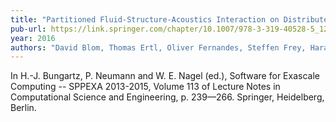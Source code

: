 ```yaml
---
title: "Partitioned Fluid-Structure-Acoustics Interaction on Distributed Data: Numerical Results and Visualization"
pub-url: https://link.springer.com/chapter/10.1007/978-3-319-40528-5_12
year: 2016
authors: "David Blom, Thomas Ertl, Oliver Fernandes, Steffen Frey, Harald Klimach, Verena Krupp, Miriam Mehl, Sabine Roller, Dörte Sternel, Benjamin Uekermann, Tilo Winter, Alexander van Zuijlen"
---
```

In H.-J. Bungartz, P. Neumann and W. E. Nagel (ed.), Software for Exascale Computing -- SPPEXA 2013-2015, Volume 113 of Lecture Notes in Computational Science and Engineering, p. 239––266. Springer, Heidelberg, Berlin. 
